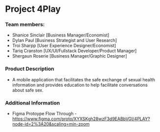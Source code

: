 # Project 4Play

### Team members:
- Shanice Sinclair [Business Manager/Economist]
- Dylan Paul [Business Strategist and User Research]
- Troi Sharpp [User Experience Designer/Economist]
- Tariq Cranston [UX/UI/Fullstack Developer/Product Manager]
- Shergaun Roserie [Business Manager/Graphic Designer]

### Product Description
- A mobile application that facilitates the safe exchange of sexual health information and provides education to help facilitate conversations about safe sex.


### Additional Information
- Figma Protoype Flow Through - https://www.figma.com/proto/XYXSKgh28wzF3d9EABbVGI/4PLAY?node-id=2%3A20&scaling=min-zoom



